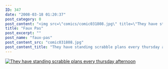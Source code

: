 ```yaml
---
ID: 347
date: "2008-03-18 01:20:37"
post_category: 0
post_content: "<img src=\"comics/comic031808.jpg\" title=\"They have standing scrabble plans every thursday afternoon\" />"
title: "Faux Pas"
post_excerpt: ""
post_name: "faux-pas"
post_content_src: "comic031808.jpg"
post_content_title: "They have standing scrabble plans every thursday afternoon"
---
```



[![They have standing scrabble plans every thursday afternoon](/comics-hi-res/comic031808.jpg)](/comics-hi-res/comic031808.jpg)
